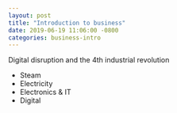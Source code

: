 ```yaml
---
layout: post
title: "Introduction to business"
date: 2019-06-19 11:06:00 -0800
categories: business-intro
---
```


Digital disruption and the 4th industrial revolution
* Steam 
* Electricity
* Electronics & IT
* Digital
